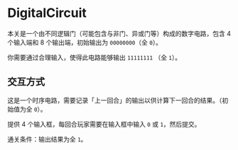 # DigitalCircuit

本关是一个由不同逻辑门（可能包含与非门、异或门等）构成的数字电路，包含 4 个输入端和 8 个输出端，初始输出为 `00000000`（全 `0`）。

你需要通过合理输入，使得此电路能够输出 `11111111` （全 `1`）。

## 交互方式

这是一个时序电路，需要记录「上一回合」的输出以供计算下一回合的结果。（初始值为全 `0`）。

提供 4 个输入框，每回合玩家需要在输入框中输入 `0` 或 `1`，然后提交。

通关条件：输出结果为全 `1`。

